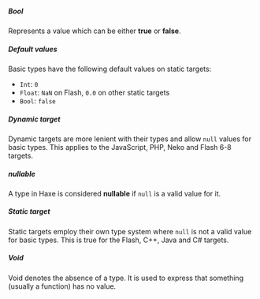 <a id="dictionary.md-define-bool" class="anch"></a>

##### Bool
Represents a value which can be either **true** or **false**.

<a id="dictionary.md-define-default-value" class="anch"></a>

##### Default values

Basic types have the following default values on static targets:

* `Int`: `0`
* `Float`: `NaN` on Flash, `0.0` on other static targets
* `Bool`: `false`



<a id="dictionary.md-define-dynamic-target" class="anch"></a>

##### Dynamic target
Dynamic targets are more lenient with their types and allow `null` values for basic types. This applies to the JavaScript, PHP, Neko and Flash 6-8 targets.

<a id="dictionary.md-define-nullable" class="anch"></a>

##### nullable
A type in Haxe is considered **nullable** if `null` is a valid value for it.

<a id="dictionary.md-define-static-target" class="anch"></a>

##### Static target
Static targets employ their own type system where `null` is not a valid value for basic types. This is true for the Flash, C++, Java and C# targets.

<a id="dictionary.md-define-void" class="anch"></a>

##### Void
Void denotes the absence of a type. It is used to express that something (usually a function) has no value.